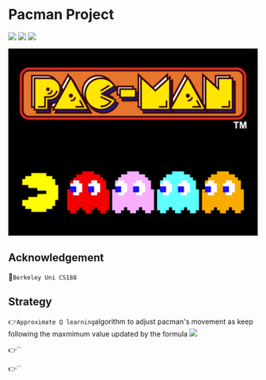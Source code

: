 # Pacman Project 
![](https://img.shields.io/badge/Game-Pacman-green.svg)
![](https://img.shields.io/badge/Strategy-ApproximateQ&A*-blue.svg)
![](https://img.shields.io/badge/Language-python2-orange.svg)

![image](https://github.com/alanwangwyz/AI-pacman/blob/master/image/facebook-messenger-pac-man.png)

## Acknowledgement ##
🔐`Berkeley Uni CS188`

## Strategy ##
👉`Approximate Q learning`algorithm to adjust pacman's movement as keep following the maxmimum value updated by the formula
<img src="http://latex.codecogs.com/gif.latex?\$Q ( s , a ) : = Q ( s , a ) + \alpha \left[ r + \gamma \max _ { a ^ { \prime } } Q \left( s ^ { \prime } , a ^ { \prime } \right) - Q ( s , a ) ) \right]$" />



👉``

👉``
